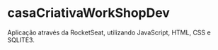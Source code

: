 # casaCriativaWorkShopDev
Aplicação através da RocketSeat, utilizando JavaScript, HTML, CSS e SQLITE3.
